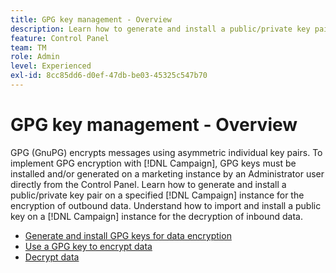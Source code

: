 ```yaml
---
title: GPG key management - Overview
description: Learn how to generate and install a public/private key pair on a specified [!DNL Campaign] instance for the encryption of outbound data. Understand how to import and install a public key on a [!DNL Campaign] instance for the decryption of inbound data.
feature: Control Panel
team: TM
role: Admin
level: Experienced
exl-id: 8cc85dd6-d0ef-47db-be03-45325c547b70
---
```

# GPG key management - Overview

GPG (GnuPG) encrypts messages using asymmetric individual key pairs. To implement GPG encryption with [!DNL Campaign], GPG keys must be installed and/or generated on a marketing instance by an Administrator user directly from the Control Panel.
Learn how to generate and install a public/private key pair on a specified [!DNL Campaign] instance for the encryption of outbound data. Understand how to import and install a public key on a [!DNL Campaign] instance for the decryption of inbound data.

* [Generate and install GPG keys for data encryption](./generate-and-install-gpg-keys-for-data-encryption.md)
* [Use a GPG key to encrypt data](./use-a-gpg-key-to-encrypt-data.md)
* [Decrypt data](./decrypt-data.md)
